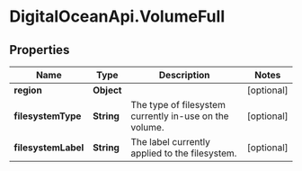 # DigitalOceanApi.VolumeFull

## Properties
Name | Type | Description | Notes
------------ | ------------- | ------------- | -------------
**region** | **Object** |  | [optional] 
**filesystemType** | **String** | The type of filesystem currently in-use on the volume. | [optional] 
**filesystemLabel** | **String** | The label currently applied to the filesystem. | [optional] 
